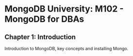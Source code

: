 # MongoDB University: M102 - MongoDB for DBAs
## Chapter 1: Introduction

Introduction to MongoDB, key concepts and installing Mongo.
